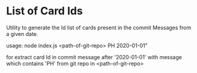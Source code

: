 # List of Card Ids

Utility to generate the Id list of cards present in the commit Messages from a given date.

usage:
    node index.js \<path-of-git-repo\> PH 2020-01-01"
    
for extract card Id in commit message after '2020-01-01' with message which contains 'PH' from git repo in \<path-of-git-repo\>
